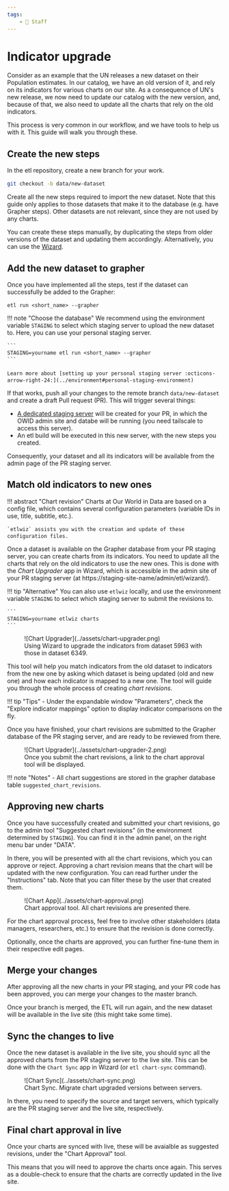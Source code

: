 ```yaml
---
tags:
    - 👷 Staff
---
```


# Indicator upgrade
Consider as an example that the UN releases a new dataset on their Population estimates. In our catalog, we have an old version of it, and rely on its indicators for various charts on our site. As a consequence of UN's new release, we now need to update our catalog with the new version, and, because of that, we also need to update all the charts that rely on the old indicators.

This process is very common in our workflow, and we have tools to help us with it. This guide will walk you through these.

## Create the new steps
In the etl repository, create a new branch for your work.

```bash
git checkout -b data/new-dataset
```

Create all the new steps required to import the new dataset. Note that this guide only applies to those datasets that make it to the database (e.g. have Grapher steps). Other datasets are not relevant, since they are not used by any charts.

You can create these steps manually, by duplicating the steps from older versions of the dataset and updating them accordingly. Alternatively, you can use the [Wizard](../wizard).

## Add the new dataset to grapher
Once you have implemented all the steps, test if the dataset can successfully be added to the Grapher:

```
etl run <short_name> --grapher
```

!!! note "Choose the database"
    We recommend using the environment variable `STAGING` to select which staging server to upload the new dataset to. Here, you can use your personal staging server.

    ```
    STAGING=yourname etl run <short_name> --grapher
    ```

    Learn more about [setting up your personal staging server :octicons-arrow-right-24:](../environment#personal-staging-environment)

If that works, push all your changes to the remote branch `data/new-dataset` and create a draft Pull request (PR). This will trigger several things:

- [A dedicated staging server](../staging-servers) will be created for your PR, in which the OWID admin site and databe will be running (you need tailscale to access this server).
- An etl build will be executed in this new server, with the new steps you created.

Consequently, your dataset and all its indicators will be available from the admin page of the PR staging server.


## Match old indicators to new ones
!!! abstract "Chart revision"
    Charts at Our World in Data are based on a config file, which contains several configuration parameters (variable IDs in use, title, subtitle, etc.).

    `etlwiz` assists you with the creation and update of these configuration files.

Once a dataset is available on the Grapher database from your PR staging server, you can create charts from its indicators. You need to update all the charts that rely on the old indicators to use the new ones. This is done with the _Chart Upgrader_ app in Wizard, which is accessible in the admin site of your PR staging server (at https://staging-site-name/admin/etl/wizard/).

!!! tip "Alternative"
    You can also use `etlwiz` locally, and use the environment variable `STAGING` to select which staging server to submit the revisions to.

    ```
    STAGING=yourname etlwiz charts
    ```


<figure markdown="span">
  ![Chart Upgrader](../assets/chart-upgrader.png)
  <figcaption>Using Wizard to upgrade the indicators from dataset 5963 with those in dataset 6349.</figcaption>
</figure>

This tool will help you match indicators from the old dataset to indicators from the new one by asking which dataset is being updated (old and new one) and how each indicator is mapped to a new one. The tool will guide you through the whole process of creating _chart revisions_.


!!! tip "Tips"
    - Under the expandable window "Parameters", check the "Explore indicator mappings" option to display indicator comparisons on the fly.


Once you have finished, your chart revisions are submitted to the Grapher database of the PR staging server, and are ready to be reviewed from there.

<figure markdown="span">
  ![Chart Upgrader](../assets/chart-upgrader-2.png)
  <figcaption>Once you submit the chart revisions, a link to the chart approval tool will be displayed.</figcaption>
</figure>

!!! note "Notes"
    - All chart suggestions are stored in the grapher database table `suggested_chart_revisions`.

## Approving new charts

Once you have successfully created and submitted your chart revisions, go to the admin tool "Suggested chart revisions" (in the environment determined by `STAGING`). You can find it in the admin panel, on the right menu bar under "DATA".

In there, you will be presented with all the chart revisions, which you can approve or reject. Approving a chart revision means that the chart will be updated with the new configuration. You can read further under the "Instructions" tab. Note that you can filter these by the user that created them.

<figure markdown="span">
  ![Chart App](../assets/chart-approval.png)
  <figcaption>Chart approval tool. All chart revisions are presented there.</figcaption>
</figure>

For the chart approval process, feel free to involve other stakeholders (data managers, researchers, etc.) to ensure that the revision is done correctly.

Optionally, once the charts are approved, you can further fine-tune them in their respective edit pages.

## Merge your changes
After approving all the new charts in your PR staging, and your PR code has been approved, you can merge your changes to the master branch.

Once your branch is merged, the ETL will run again, and the new dataset will be available in the live site (this might take some time).

## Sync the changes to live
Once the new dataset is available in the live site, you should sync all the approved charts from the PR staging server to the live site. This can be done with the `Chart Sync` app in Wizard (or `etl chart-sync` command).

<figure markdown="span">
  ![Chart Sync](../assets/chart-sync.png)
  <figcaption>Chart Sync. Migrate chart upgraded versions between servers.</figcaption>
</figure>

In there, you need to specify the source and target servers, which typically are the PR staging server and the live site, respectively.


## Final chart approval in live
Once your charts are synced with live, these will be avaialble as suggested revisions, under the "Chart Approval" tool.

This means that you will need to approve the charts once again. This serves as a double-check to ensure that the charts are correctly updated in the live site.

